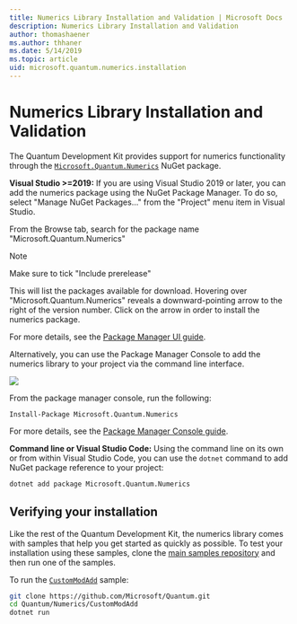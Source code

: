 ```yaml
---
title: Numerics Library Installation and Validation | Microsoft Docs
description: Numerics Library Installation and Validation
author: thomashaener
ms.author: thhaner
ms.date: 5/14/2019
ms.topic: article
uid: microsoft.quantum.numerics.installation
---
```


# Numerics Library Installation and Validation

The Quantum Development Kit provides support for numerics functionality through the [`Microsoft.Quantum.Numerics`](https://www.nuget.org/packages/Microsoft.Quantum.Numerics) NuGet package.

**Visual Studio >=2019:** If you are using Visual Studio 2019 or later, you can add the numerics package using the NuGet Package Manager.
To do so, select "Manage NuGet Packages..." from the "Project" menu item in Visual Studio.

From the Browse tab, search for the package name "Microsoft.Quantum.Numerics"

> [!NOTE]
> Make sure to tick "Include prerelease"

This will list the packages available for download.
Hovering over "Microsoft.Quantum.Numerics" reveals a downward-pointing arrow to the right of the version number.
Click on the arrow in order to install the numerics package.

For more details, see the [Package Manager UI guide](https://docs.microsoft.com/nuget/tools/package-manager-ui).

Alternatively, you can use the Package Manager Console to add the numerics library to your project via the command line interface.

![](~/media/vs2017-nuget-console-menu.png)

From the package manager console, run the following:

```
Install-Package Microsoft.Quantum.Numerics
```

For more details, see the [Package Manager Console guide](https://docs.microsoft.com/nuget/tools/package-manager-console).

**Command line or Visual Studio Code:** Using the command line on its own or from within Visual Studio Code, you can use the `dotnet` command to add NuGet package reference to your project:

```bash
dotnet add package Microsoft.Quantum.Numerics
```


## Verifying your installation

Like the rest of the Quantum Development Kit, the numerics library comes with samples that help you get started as quickly as possible.
To test your installation using these samples, clone the [main samples repository](https://github.com/Microsoft/Quantum) and then run one of the samples.

To run the [`CustomModAdd`](https://github.com/microsoft/Quantum/tree/master/Numerics/CustomModAdd) sample:

```bash
git clone https://github.com/Microsoft/Quantum.git
cd Quantum/Numerics/CustomModAdd
dotnet run
```